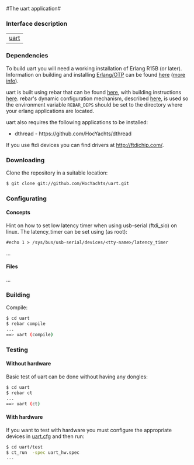 

#The uart application#



### Interface description ###


<table width="100%" border="0" summary="list of modules">
<tr><td><a href="http://github.com/HocYachts/uart/blob/master/doc/uart.md" class="module">uart</a></td></tr></table>

### Dependencies ###

To build uart you will need a working installation of Erlang R15B (or
later).<br/>
Information on building and installing [Erlang/OTP](http://www.erlang.org)
can be found [here](https://github.com/erlang/otp/wiki/Installation)
([more info](https://github.com/erlang/otp/blob/master/INSTALL.md)).

uart is built using rebar that can be found [here](https://github.com/rebar/rebar), with building instructions [here](https://github.com/rebar/rebar/wiki/Building-rebar). rebar's dynamic configuration mechanism, described [here](https://github.com/rebar/rebar/wiki/Dynamic-configuration), is used so the environment variable `REBAR_DEPS` should be set to the directory where your erlang applications are located.

uart also requires the following applications to be installed:
<ul>
<li>dthread - https://github.com/HocYachts/dthread</li>
</ul>

If you use ftdi devices you can find drivers at http://ftdichip.com/.

### Downloading

Clone the repository in a suitable location:

```sh
$ git clone git://github.com/HocYachts/uart.git
```
### Configurating
#### Concepts

Hint on how to set low latency timer when using usb-serial (ftdi_sio)
on linux.
The latency_timer can be set using (as root):


    #echo 1 > /sys/bus/usb-serial/devices/<tty-name>/latency_timer

...

#### Files

...

### Building

Compile:

```sh
$ cd uart
$ rebar compile
...
==> uart (compile)
```

### Testing

#### Without hardware 

Basic test of uart can be done without having any dongles:

```sh
$ cd uart
$ rebar ct
...
==> uart (ct)
```
#### With hardware 

If you want to test with hardware you must configure the appropriate devices in [uart.cfg](http://github.com/HocYachts/uart/blob/master/test/uart.cfg) and then run:
```sh
$ cd uart/test
$ ct_run  -spec uart_hw.spec
...

```



